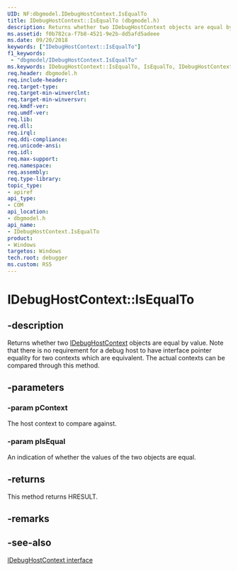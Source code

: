 ```yaml
---
UID: NF:dbgmodel.IDebugHostContext.IsEqualTo
title: IDebugHostContext::IsEqualTo (dbgmodel.h)
description: Returns whether two IDebugHostContext objects are equal by value. 
ms.assetid: f0b782ca-f7b8-4521-9e2b-dd5afd5adeee
ms.date: 09/20/2018
keywords: ["IDebugHostContext::IsEqualTo"]
f1_keywords:
 - "dbgmodel/IDebugHostContext.IsEqualTo"
ms.keywords: IDebugHostContext::IsEqualTo, IsEqualTo, IDebugHostContext.IsEqualTo, IDebugHostContext::IsEqualTo, IDebugHostContext.IsEqualTo
req.header: dbgmodel.h
req.include-header:
req.target-type:
req.target-min-winverclnt:
req.target-min-winversvr:
req.kmdf-ver:
req.umdf-ver:
req.lib:
req.dll:
req.irql: 
req.ddi-compliance:
req.unicode-ansi:
req.idl:
req.max-support:
req.namespace:
req.assembly:
req.type-library: 
topic_type: 
- apiref
api_type: 
- COM
api_location: 
- dbgmodel.h
api_name: 
- IDebugHostContext.IsEqualTo
product:
- Windows
targetos: Windows
tech.root: debugger
ms.custom: RS5
---
```


# IDebugHostContext::IsEqualTo


## -description

Returns whether two [IDebugHostContext](nn-dbgmodel-idebughostcontext.md) objects are equal by value.  Note that there is no requirement for a debug host to have interface pointer equality for two contexts which are equivalent.  The actual contexts can be compared through this method.

## -parameters

### -param pContext
The host context to compare against.

### -param pIsEqual
An indication of whether the values of the two objects are equal.


## -returns
This method returns HRESULT.
## -remarks

## -see-also
[IDebugHostContext interface](nn-dbgmodel-idebughostcontext.md)
